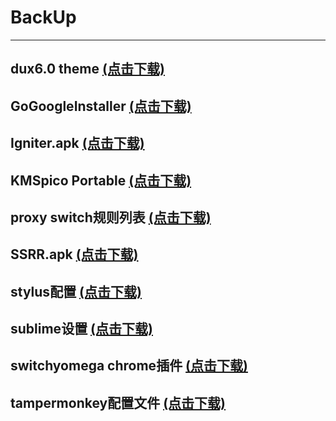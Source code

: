 # BackUp

---

## dux6.0 theme	[(点击下载)](https://github.com/Lin-Mao/lin-mao.github.io/releases/download/bak/dux6.0.zip)

## GoGoogleInstaller	[(点击下载)](https://github.com/Lin-Mao/lin-mao.github.io/releases/download/bak/GoGoogleInstaller.apk)

## Igniter.apk	[(点击下载)](https://github.com/Lin-Mao/lin-mao.github.io/releases/download/bak/Igniter.apk)

## KMSpico Portable	[(点击下载)](https://github.com/Lin-Mao/lin-mao.github.io/releases/download/bak/KMSpico+v10.1.6+Portable.7z)

## proxy switch规则列表	[(点击下载)](https://raw.githubusercontent.com/gfwlist/gfwlist/master/gfwlist.txt)

## SSRR.apk	[(点击下载)](https://github.com/Lin-Mao/lin-mao.github.io/releases/download/bak/SSRR.apk)

## stylus配置	[(点击下载)](https://github.com/Lin-Mao/lin-mao.github.io/releases/download/bak/stylus-2020-05-15.json)

## sublime设置	[(点击下载)](https://github.com/Lin-Mao/lin-mao.github.io/releases/download/bak/sublime_settings.json)

## switchyomega chrome插件	[(点击下载)](https://github.com/Lin-Mao/lin-mao.github.io/releases/download/bak/SwitchyOmega_Chromium.crx)

## tampermonkey配置文件	[(点击下载)](https://github.com/Lin-Mao/lin-mao.github.io/releases/download/bak/tampermonkey-backup-chrome-2020-05-10T09-52-57-070Z.zip)

## 

## 